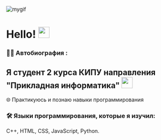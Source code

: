 ![mygif](https://gifs.obs.ru-moscow-1.hc.sbercloud.ru/c2a2499a0f1aec1d988fcc9ce76d54ec870de15b8c2ef590f261da9232f1fce0.gif)
<h1>
  Hello! 
  <img src="https://media.giphy.com/media/hvRJCLFzcasrR4ia7z/giphy.gif" width="30px"/>
</h1>

### :man_technologist: Автобиография :

Я студент 2 курса КИПУ направления "Прикладная информатика" <img src="https://media.giphy.com/media/WUlplcMpOCEmTGBtBW/giphy.gif" width="30"> 
--- 
:globe_with_meridians:	Практикуюсь и познаю навыки программирования
### :hammer_and_wrench: Языки программирования, которые я изучил:
<div>
  <p> С++, HTML, CSS, JavaScript, Python. </p>
  </div>



